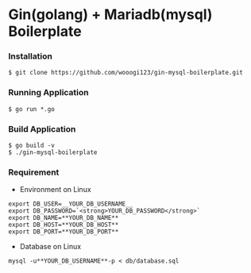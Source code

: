 Gin(golang) + Mariadb(mysql) Boilerplate
=======================================

### Installation
```
$ git clone https://github.com/wooogi123/gin-mysql-boilerplate.git
```

### Running Application
```
$ go run *.go
```

### Build Application
```
$ go build -v
$ ./gin-mysql-boilerplate
```

### Requirement
 - Environment on Linux
 ```
 export DB_USER=__YOUR_DB_USERNAME__
 export DB_PASSWORD=`<strong>YOUR_DB_PASSWORD</strong>`
 export DB_NAME=**YOUR_DB_NAME**
 export DB_HOST=**YOUR_DB_HOST**
 export DB_PORT=**YOUR_DB_PORT**
 ```

 - Database on Linux
 ```
 mysql -u**YOUR_DB_USERNAME**-p < db/database.sql
 ```
